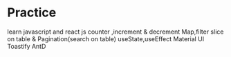 # Practice
learn javascript and react
js counter ,increment & decrement
Map,filter
slice on table & Pagination(search on table)
useState,useEffect
Material UI
Toastify
AntD
